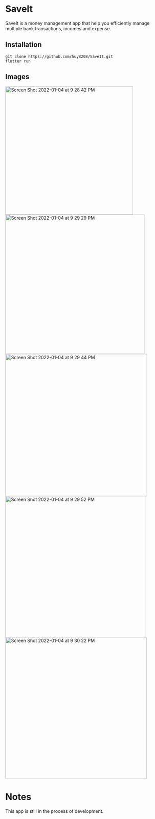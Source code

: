 # SaveIt

SaveIt is a money management app that help you efficiently manage multiple bank transactions, incomes and expense.
## Installation

```
git clone https://github.com/huy8208/SaveIt.git
flutter run
```

## Images

<img width="399" alt="Screen Shot 2022-01-04 at 9 28 42 PM" src="https://user-images.githubusercontent.com/43127420/148165185-84d98c7c-4c54-422c-8edc-c41f6e98d9ea.png">
<img width="435" alt="Screen Shot 2022-01-04 at 9 29 29 PM" src="https://user-images.githubusercontent.com/43127420/148165236-b54eb956-c482-4479-bff1-31eee9cf2e8c.png">
<img width="443" alt="Screen Shot 2022-01-04 at 9 29 44 PM" src="https://user-images.githubusercontent.com/43127420/148165246-11a67089-9298-4c0a-882b-858cced62582.png">
<img width="440" alt="Screen Shot 2022-01-04 at 9 29 52 PM" src="https://user-images.githubusercontent.com/43127420/148165259-87f93081-9f05-4387-9b84-0c08d0e4b73c.png">
<img width="442" alt="Screen Shot 2022-01-04 at 9 30 22 PM" src="https://user-images.githubusercontent.com/43127420/148165306-046ae097-14b0-429c-922f-65a2f17dc79e.png">

# Notes
This app is still in the process of development.
